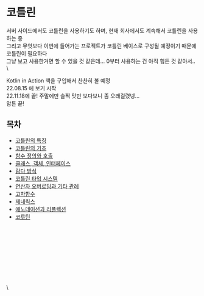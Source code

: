 # 코틀린

서버 사이드에서도 코틀린을 사용하기도 하며, 현재 회사에서도 계속해서 코틀린을 사용하는 중\
그리고 무엇보다 이번에 들어가는 프로젝트가 코틀린 베이스로 구성될 예정이기 때문에 코틀린이 필요하다\
그냥 보고 사용한거면 할 수 있을 것 같은데... 0부터 사용하는 건 아직 힘든 것 같아서..\
\


Kotlin in Action 책을 구입해서 찬찬히 볼 예정\
22.08.15 에 보기 시작\
22.11.18에 끝! 주말에만 슬쩍 맛만 보다보니 좀 오래걸렸넹...\
암튼 끝!

## 목차

* [코틀린의 특징](kotlin\_feature.md)
* [코틀린의 기초](ch2.md)
* [함수 정의와 호출](ch3.md)
* [클래스, 객체, 인터페이스](ch4.md)
* [람다 방식](ch5.md)
* [코틀린 타입 시스템](ch6.md)
* [연산자 오버로딩과 기타 관례](ch7.md)
* [고차함수](ch8.md)
* [제네릭스](ch9.md)
* [애노테이션과 리플렉션](ch10.md)
* [코루틴](ch11.md)

\
\
\
\
\
\
\
\
\
\
